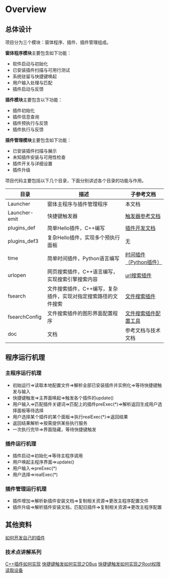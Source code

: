 # Overview

## 总体设计

项目分为三个模块：窗体程序、插件、插件管理组成。

**窗体程序模块**主要包含如下功能：

- 软件启动与初始化
- 已安装插件扫描与可用行测试
- 系统驻留与快捷键唤起
- 用户输入处理与匹配
- 插件启动与反馈

**插件模块**主要包含以下功能：

- 插件初始化
- 插件信息查询
- 插件预执行与反馈
- 插件执行与反馈

**插件管理模块**主要包含如下功能：

- 已安装插件扫描与展示
- 未知插件安装与可用性检查
- 插件开关与详细设置
- 插件升级

项目代码主要包括以下几个目录，下面分别讲述各个目录的功能与作用。

| 目录          | 描述                                                         | 子参考文档 |
| ------------- | ------------------------------------------------------------ | ---------- |
| Launcher      | 窗体主程序与插件管理程序                                     | 本文档     |
| Launcher-emit | 快捷键触发器                                                 |     [触发器参考文档](../Launcher-emit/README.md)       |
| plugins_def   | 简单Hello插件，C++编写                                       |   [插件开发文档](../plugins_def/README.md)          |
| plugins_def3  | 复杂Hello插件，实现多个预执行面板                            |  无   |
| time          | 简单时间插件，Python语言编写                                 |     [时间插件（Python插件）](../time/README.md)          |
| urlopen       | 网页搜索插件，C++语言编写，实现搜索引擎搜索内容              |   [url搜索插件](../urlopen/README.md)         |
| fsearch       | 文件搜索插件，C++编写，复杂插件，实现对指定搜索路径的文件搜索 |  [文件搜索插件](../fsearch/README.md)          |
| fsearchConfig | 文件搜索插件的图形界面配置程序                               |     [文件搜索插件配置工具](../fsearch/README.md)       |
| doc           | 文档                                                         |    参考文档与技术文档        |

## 程序运行机理

### 主程序运行机理

- 初始运行=>读取本地配置文件=>解析全部已安装插件并实例化=>等待快捷键触发与输入
- 快捷键触发=>主界面唤起=>触发各个插件的update()
- 用户输入=>匹配插件关键词=>匹配上的插件preExec(*)=>解析返回生成用户选择面板等待选择
- 用户选择某个插件的某个面板=>执行realExec(*)=>返回结果
- 返回结果解析=>按需提供某些执行服务
- 一次执行完毕=>界面隐藏，等待快捷键触发

### 插件运行机理

- 插件启动=>初始化=>等待主程序调用
- 用户唤起主程序界面=>update()
- 用户输入=>preExec(*)
- 用户选择=>realExec(*)

### 插件管理运行机理

- 插件增加=>解析新插件安装文档=>复制相关资源=>更改主程序配置文件
- 插件升级=>解析插件安装文档，匹配旧插件=>复制相关资源=>更改主程序配置

## 其他资料

[如何开发自己的插件](./插件二次开发规范.md)

### 技术点讲解系列

[C++插件如何实现](./技术点讲解-C++插件.md)
[快捷键触发如何实现之DBus](./技术点讲解-Dbus.md)
[快捷键触发如何实现之Root权限读取设备](./技术点讲解-Dbus.md)
